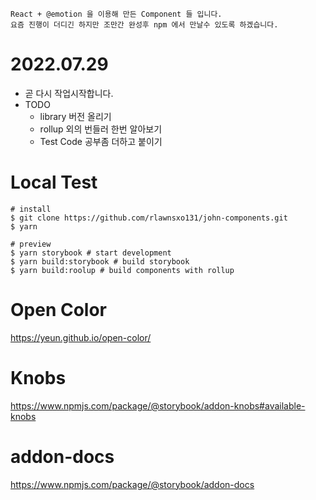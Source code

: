 ```
React + @emotion 을 이용해 만든 Component 들 입니다.
요즘 진행이 더디긴 하지만 조만간 완성후 npm 에서 만날수 있도록 하겠습니다.
```

# 2022.07.29
- 곧 다시 작업시작합니다.
- TODO
    - library 버전 올리기
    - rollup 외의 번들러 한번 알아보기
    - Test Code 공부좀 더하고 붙이기

# Local Test
```shell
# install
$ git clone https://github.com/rlawnsxo131/john-components.git
$ yarn

# preview
$ yarn storybook # start development
$ yarn build:storybook # build storybook
$ yarn build:roolup # build components with rollup
```

# Open Color
<https://yeun.github.io/open-color/>

# Knobs
<https://www.npmjs.com/package/@storybook/addon-knobs#available-knobs>

# addon-docs
<https://www.npmjs.com/package/@storybook/addon-docs>